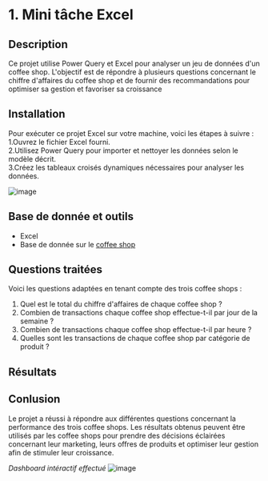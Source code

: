 # 1. Mini tâche Excel
## Description 
Ce projet utilise Power Query et Excel pour analyser un jeu de données d'un coffee shop. L'objectif est de répondre à plusieurs questions concernant le chiffre d'affaires du coffee shop et de fournir des recommandations pour optimiser sa gestion et favoriser sa croissance
## Installation
Pour exécuter ce projet Excel sur votre machine, voici les étapes à suivre :  
1.Ouvrez le fichier Excel fourni.  
2.Utilisez Power Query pour importer et nettoyer les données selon le modèle décrit.  
3.Créez les tableaux croisés dynamiques nécessaires pour analyser les données.  

![image](https://github.com/user-attachments/assets/9c51946d-3a97-4b68-8d49-30ad48bc1c9f)

## Base de donnée et outils
* Excel
* Base de donnée sur le [coffee shop](https://github.com/Ivrina13/1-Mini-task-Excel/blob/main/Coffee%2BShop%2BSales.zip)

## Questions traitées
Voici les questions adaptées en tenant compte des trois coffee shops :  
1. Quel est le total du chiffre d'affaires de chaque coffee shop ?  
2. Combien de transactions chaque coffee shop effectue-t-il par jour de la semaine ?  
3. Combien de transactions chaque coffee shop effectue-t-il par heure ?  
4. Quelles sont les transactions de chaque coffee shop par catégorie de produit ?

## Résultats 



## Conlusion 
Le projet a réussi à répondre aux différentes questions concernant la performance des trois coffee shops. Les résultats obtenus peuvent être utilisés par les coffee shops pour prendre des décisions éclairées concernant leur marketing, leurs offres de produits et optimiser leur gestion afin de stimuler leur croissance.  


_Dashboard intéractif effectué_ 
![image](https://github.com/user-attachments/assets/dd452845-b972-490a-a5e9-30751cbbe080)
